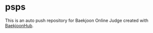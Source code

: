 # psps
This is an auto push repository for Baekjoon Online Judge created with [BaekjoonHub](https://github.com/BaekjoonHub/BaekjoonHub).
